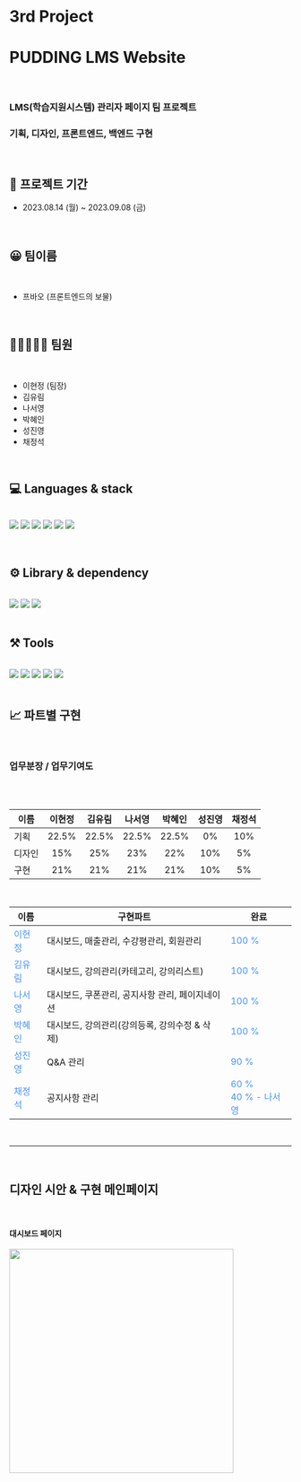 # 3rd Project

# PUDDING LMS Website

<br>

### LMS(학습지원시스템) 관리자 페이지 팀 프로젝트

### 기획, 디자인, 프론트엔드, 백엔드 구현

<br>

## 📁 프로젝트 기간

- 2023.08.14 (월) ~ 2023.09.08 (금)

<br>

## 😀 팀이름

<br>

- 프바오 (프론트엔드의 보물)

<br>

## 🧑🏻‍🤝‍🧑🏻 팀원

<br>

- 이현정 (팀장)
- 김유림
- 나서영
- 박혜인
- 성진영
- 채정석

<br>

## 💻 Languages & stack

<br>
<div>
  <img src="https://img.shields.io/badge/HTML5-E34F26?style=flat&logo=html5&logoColor=white"/>
  <img src="https://img.shields.io/badge/CSS3-1572B6?style=flat&logo=css3&logoColor=white"/>
  <img src="https://img.shields.io/badge/JAVASCRIPT-F7DF1E?style=flat&logo=javascript&logoColor=white"/>
 <img src="https://img.shields.io/badge/PHP-777BB4?style=flat&logo=php&logoColor=white"/>
 <img src="https://img.shields.io/badge/MYSQL-4479A1?style=flat&logo=mysql&logoColor=white"/>
 <img src="https://img.shields.io/badge/APACHE-D22128?style=flat&logo=apache&logoColor=white"/>
</div>
<br>

<br>

## ⚙ Library & dependency

<br>

<div>
<img src="https://img.shields.io/badge/JQUERY-0769AD?style=flat&logo=jquery&logoColor=white"/>
  <img src="https://img.shields.io/badge/BOOTSTRAP-7952B3?style=flat&logo=bootstrap&logoColor=white"/>
  <img src="https://img.shields.io/badge/normalizedotcss-E3695F?style=flat&logo=normalizedotcss&logoColor=white"/>
    
  
</div>

<br>

## ⚒️ Tools

<br>
<div>
  <img src="https://img.shields.io/badge/VISUALSTUDIOCODE-007ACC?style=flat&logo=VisualStudioCode&logoColor=white"/>
  <img src="https://img.shields.io/badge/SLACK-4A154B?style=flat&logo=Slack&logoColor=white"/>
  <img src="https://img.shields.io/badge/GITHUB-181717?style=flat&logo=Github&logoColor=white"/>
  <img src="https://img.shields.io/badge/FIGMA-F24E1E?style=flat&logo=figma&logoColor=white"/>
   <img src="https://img.shields.io/badge/FILEZILLA-BF0000?style=flat&logo=filezilla&logoColor=white"/>
</div>
<br>

## 📈 파트별 구현

<br>

### 업무분장 / 업무기여도

<br>

<br>

| 이름   | 이현정 | 김유림 | 나서영 | 박혜인 | 성진영 | 채정석 |
| ------ | :----: | :----: | :----: | :----: | :----: | :----: |
| 기획   | 22.5%  | 22.5%  | 22.5%  | 22.5%  |   0%   |  10%   |
| 디자인 |  15%   |  25%   |  23%   |  22%   |  10%   |   5%   |
| 구현   |  21%   |  21%   |  21%   |  21%   |  10%   |   5%   |

  <br>

| 이름                                    | 구현파트                                        | 완료                                                                                |
| --------------------------------------- | ----------------------------------------------- | ----------------------------------------------------------------------------------- |
| <div style="color:#4593fc">이현정</div> | 대시보드, 매출관리, 수강평관리, 회원관리        | <div style="color:#4593fc">100 %</div>                                              |
| <div style="color:#4593fc">김유림</div> | 대시보드, 강의관리(카테고리, 강의리스트)        | <div style="color:#4593fc">100 %</div>                                              |
| <div style="color:#4593fc">나서영</div> | 대시보드, 쿠폰관리, 공지사항 관리, 페이지네이션 | <div style="color:#4593fc">100 %</div>                                              |
| <div style="color:#4593fc">박혜인</div> | 대시보드, 강의관리(강의등록, 강의수정 & 삭제)   | <div style="color:#4593fc">100 %</div>                                              |
| <div style="color:#4593fc">성진영</div> | Q&A 관리                                        | <div style="color:#4593fc">90 %</div>                                               |
| <div style="color:#4593fc">채정석</div> | 공지사항 관리                                   | <div style="color:#4593fc">60 %</div><div style="color:#4593fc">40 % - 나서영</div> |


  <br>

---

<br>

## 디자인 시안 & 구현 메인페이지

<br>
<h4>대시보드 페이지</h4>
<img src="https://velog.velcdn.com/images/hyunny123/post/480cd362-4f0b-4b16-bcf4-25db37f125cf/image.png" width="400px">

<br>
<br>

##

<br>
<br>
